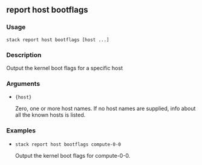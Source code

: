 ## report host bootflags

### Usage

`stack report host bootflags [host ...]`

### Description

Output the kernel boot flags for a specific host

### Arguments

* `{host}`

   Zero, one or more host names. If no host names are supplied, info about
	all the known hosts is listed.


### Examples

* `stack report host bootflags compute-0-0`

   Output the kernel boot flags for compute-0-0.




